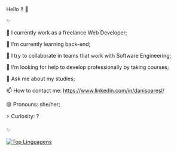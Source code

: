 Hello !! 👋

 ✨ 

🔭 I currently work as a freelance Web Developer;

🌱 I'm currently learning back-end;

👯 I try to collaborate in teams that work with Software Engineering;

🤔 I'm looking for help to develop professionally by taking courses;

💬 Ask me about my studies;

📫 How to contact me: https://www.linkedin.com/in/danisoaresl/

😄 Pronouns: she/her;

⚡ Curiosity: ?

✨


[![Top Linguagens](https://github-readme-stats.vercel.app/api/top-langs/?username=karanalpe&layout=compact)](https://github.com/anuraghazra/github-readme-stats)

